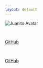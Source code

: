 ```yaml
---
layout: default
---
```


![Juanito Avatar](https://user-images.githubusercontent.com/8636920/154962362-479fee98-719c-44e7-8a51-f8ff993bda15.png)


<br>

[GitHub](http://github.com)

<br>

[GitHub](http://github.com)
